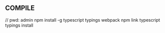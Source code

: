 COMPILE
-------
// pwd: admin
npm install -g typescript typings webpack
npm link typescript
typings install
